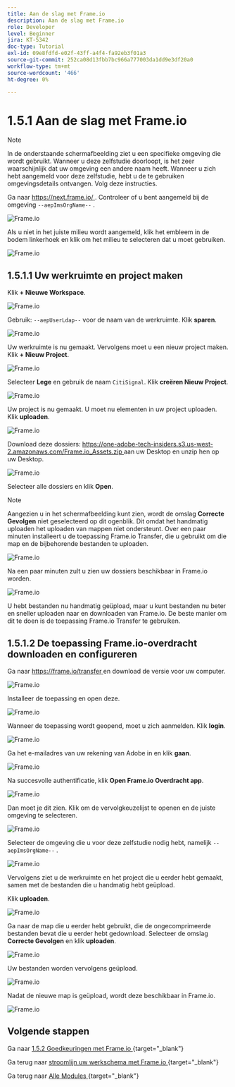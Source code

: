 ```yaml
---
title: Aan de slag met Frame.io
description: Aan de slag met Frame.io
role: Developer
level: Beginner
jira: KT-5342
doc-type: Tutorial
exl-id: 09e8fdfd-e02f-43ff-a4f4-fa92eb3f01a3
source-git-commit: 252ca08d13fbb7bc966a777003da1dd9e3df20a0
workflow-type: tm+mt
source-wordcount: '466'
ht-degree: 0%

---
```


# 1.5.1 Aan de slag met Frame.io

>[!NOTE]
>
> In de onderstaande schermafbeelding ziet u een specifieke omgeving die wordt gebruikt. Wanneer u deze zelfstudie doorloopt, is het zeer waarschijnlijk dat uw omgeving een andere naam heeft. Wanneer u zich hebt aangemeld voor deze zelfstudie, hebt u de te gebruiken omgevingsdetails ontvangen. Volg deze instructies.

Ga naar [ https://next.frame.io/ ](https://next.frame.io/). Controleer of u bent aangemeld bij de omgeving `--aepImsOrgName--` .

![ Frame.io ](./images/frameio1.png)

Als u niet in het juiste milieu wordt aangemeld, klik het embleem in de bodem linkerhoek en klik om het milieu te selecteren dat u moet gebruiken.

![ Frame.io ](./images/frameio2.png)

## 1.5.1.1 Uw werkruimte en project maken

Klik **+ Nieuwe Workspace**.

![ Frame.io ](./images/frameio3.png)

Gebruik: `--aepUserLdap--` voor de naam van de werkruimte. Klik **sparen**.

![ Frame.io ](./images/frameio4.png)

Uw werkruimte is nu gemaakt. Vervolgens moet u een nieuw project maken. Klik **+ Nieuw Project**.

![ Frame.io ](./images/frameio5.png)

Selecteer **Lege** en gebruik de naam `CitiSignal`. Klik **creëren Nieuw Project**.

![ Frame.io ](./images/frameio6.png)

Uw project is nu gemaakt. U moet nu elementen in uw project uploaden. Klik **uploaden**.

![ Frame.io ](./images/frameio7.png)

Download deze dossiers: [ https://one-adobe-tech-insiders.s3.us-west-2.amazonaws.com/Frame.io_Assets.zip ](https://one-adobe-tech-insiders.s3.us-west-2.amazonaws.com/Frame.io_Assets.zip) aan uw Desktop en unzip hen op uw Desktop.

![ Frame.io ](./images/frameio8.png)

Selecteer alle dossiers en klik **Open**.

>[!NOTE]
>
>Aangezien u in het schermafbeelding kunt zien, wordt de omslag **Correcte Gevolgen** niet geselecteerd op dit ogenblik. Dit omdat het handmatig uploaden het uploaden van mappen niet ondersteunt. Over een paar minuten installeert u de toepassing Frame.io Transfer, die u gebruikt om die map en de bijbehorende bestanden te uploaden.

![ Frame.io ](./images/frameio9.png)

Na een paar minuten zult u zien uw dossiers beschikbaar in Frame.io worden.

![ Frame.io ](./images/frameio10.png)

U hebt bestanden nu handmatig geüpload, maar u kunt bestanden nu beter en sneller uploaden naar en downloaden van Frame.io. De beste manier om dit te doen is de toepassing Frame.io Transfer te gebruiken.

## 1.5.1.2 De toepassing Frame.io-overdracht downloaden en configureren

Ga naar [ https://frame.io/transfer ](https://frame.io/transfer) en download de versie voor uw computer.

![ Frame.io ](./images/frameio11.png)

Installeer de toepassing en open deze.

![ Frame.io ](./images/frameio12.png)

Wanneer de toepassing wordt geopend, moet u zich aanmelden. Klik **login**.

![ Frame.io ](./images/frameio13.png)

Ga het e-mailadres van uw rekening van Adobe in en klik **gaan**.

![ Frame.io ](./images/frameio14.png)

Na succesvolle authentificatie, klik **Open Frame.io Overdracht app**.

![ Frame.io ](./images/frameio15.png)

Dan moet je dit zien. Klik om de vervolgkeuzelijst te openen en de juiste omgeving te selecteren.

![ Frame.io ](./images/frameio16.png)

Selecteer de omgeving die u voor deze zelfstudie nodig hebt, namelijk `--aepImsOrgName--` .

![ Frame.io ](./images/frameio17.png)

Vervolgens ziet u de werkruimte en het project die u eerder hebt gemaakt, samen met de bestanden die u handmatig hebt geüpload.

Klik **uploaden**.

![ Frame.io ](./images/frameio18.png)

Ga naar de map die u eerder hebt gebruikt, die de ongecomprimeerde bestanden bevat die u eerder hebt gedownload. Selecteer de omslag **Correcte Gevolgen** en klik **uploaden**.

![ Frame.io ](./images/frameio19.png)

Uw bestanden worden vervolgens geüpload.

![ Frame.io ](./images/frameio20.png)

Nadat de nieuwe map is geüpload, wordt deze beschikbaar in Frame.io.

![ Frame.io ](./images/frameio21.png)

## Volgende stappen

Ga naar [ 1.5.2 Goedkeuringen met Frame.io ](./ex2.md){target="_blank"}

Ga terug naar [ stroomlijn uw werkschema met Frame.io ](./frameio.md){target="_blank"}

Ga terug naar [ Alle Modules ](./../../../overview.md){target="_blank"}
